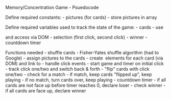 Memory/Concentration Game - Psuedocode

Define required constants:
     - pictures (for cards)
       - store pictures in array

Define required variables used to track the state of the game:
     - cards
       - use <div> and access via DOM
     - selection (first click, second click)
     - winner
     - countdown timer
     
Functions needed
     - shuffle cards
          -  Fisher-Yates shuffle algorithm (had to Google)
     - assign pictures to the cards
          -  create <img> elements for each card (via DOM) and link to 
     - handle click events
          - start game and timer on initial click        
          - track click one/two and switch back & forth
          - "flip" cards with click one/two
     - check for a match
          - if match, keep cards "flipped up", keep playing
          - if no match, turn cards over, keep playing
     - countdown timer
          - if all cards are not face up before timer reaches 0, declare loser
     - check winner
          - if all cards are face up, declare winner
